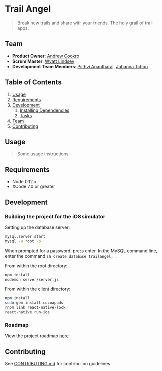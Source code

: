 # Trail Angel

> Break new trails and share with your friends.  The holy grail of trail apps.

## Team

  - __Product Owner__: [Andrew Cookro](https://github.com/orgs/hrr20-nebula/people/galaxode)
  - __Scrum Master__: [Wyatt Lindsey](https://github.com/orgs/hrr20-nebula/people/wyattlindsey)
  - __Development Team Members__: [Prithvi Anantharaj](https://github.com/orgs/hrr20-nebula/people/Prithvi-A), [Johanna Tchon](https://github.com/orgs/hrr20-nebula/people/JotheElephant)

## Table of Contents

1. [Usage](#Usage)
1. [Requirements](#requirements)
1. [Development](#development)
    1. [Installing Dependencies](#installing-dependencies)
    1. [Tasks](#tasks)
1. [Team](#team)
1. [Contributing](#contributing)

## Usage

> Some usage instructions

## Requirements

- Node 0.12.x
- XCode 7.0 or greater

## Development

### Building the project for the iOS simulator

Setting up the database server:

```sh
mysql.server start
mysql -u root -p
```
When prompted for a password, press enter.  In the MySQL command line, enter the command ```sh create database trailangel; ```.

From within the root directory:

```sh
npm install
nodemon server/server.js
```

From within the client directory:

```sh
npm install
sudo gem install cocoapods
rnpm link react-native-lock
react-native run-ios
```



### Roadmap

View the project roadmap [here](https://trello.com/b/H5WO0MyA/mvp)


## Contributing

See [CONTRIBUTING.md](CONTRIBUTING.md) for contribution guidelines.
